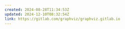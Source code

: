 ```yaml
---
created: 2024-08-28T11:34:53Z
updated: 2024-12-10T08:32:54Z
link: https://gitlab.com/graphviz/graphviz.gitlab.io
---
```

